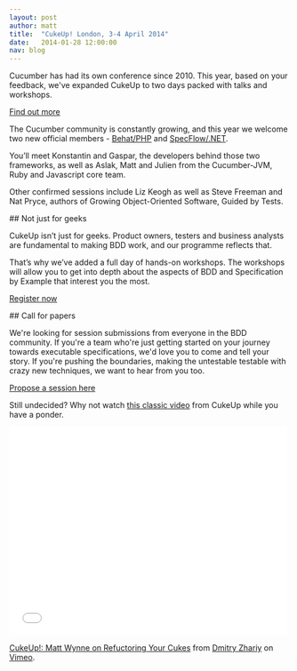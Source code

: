 ```yaml
---
layout: post
author: matt
title:  "CukeUp! London, 3-4 April 2014"
date:   2014-01-28 12:00:00
nav: blog
---
```


Cucumber has had its own conference since 2010. This year, based on your feedback, we've expanded CukeUp to two days packed with talks and workshops.

<a role="button" class="btn btn-success" href="https://cucumber.io/cukeup">Find out more</a>

The Cucumber community is constantly growing, and this year we welcome two new official members - [Behat/PHP](http://behat.org/) and [SpecFlow/.NET](http://www.specflow.org/).

You’ll meet Konstantin and Gaspar, the developers behind those two frameworks, as well as Aslak, Matt and Julien from the Cucumber-JVM, Ruby and Javascript core team.

Other confirmed sessions include Liz Keogh as well as Steve Freeman and Nat Pryce, authors of Growing Object-Oriented Software, Guided by Tests.

## Not just for geeks

CukeUp isn’t just for geeks. Product owners, testers and business analysts are fundamental to making BDD work, and our programme reflects that.

That’s why we’ve added a full day of hands-on workshops. The workshops will allow you to get into depth about the aspects of BDD and Specification by Example that interest you the most.

<a role="button" class="btn btn-success" href="https://cucumber.io/cukeup">Register now</a>

## Call for papers

We're looking for session submissions from everyone in the BDD community. If you're a team who're just getting started on your journey towards executable specifications, we'd love you to come and tell your story. If you're pushing the boundaries, making the untestable testable with crazy new techniques, we want to hear from you too.

<a role="button" class="btn btn-success" href="https://docs.google.com/forms/d/12Bwju3w6XzZk3IBdLYJxj2y7lxVR2SiQWPIsg6DM_GI/viewform">Propose a session here</a>

Still undecided? Why not watch [this classic video](http://vimeo.com/39660655) from CukeUp while you have a ponder.

<iframe src="//player.vimeo.com/video/39660655" width="500" height="375" frameborder="0" webkitallowfullscreen mozallowfullscreen allowfullscreen></iframe> <p><a href="http://vimeo.com/39660655">CukeUp!: Matt Wynne on Refuctoring Your Cukes</a> from <a href="http://vimeo.com/user10036713">Dmitry Zhariy</a> on <a href="https://vimeo.com">Vimeo</a>.</p>
